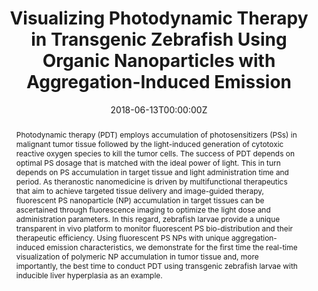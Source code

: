 ---
title: 'Visualizing Photodynamic Therapy in Transgenic Zebrafish Using Organic Nanoparticles with Aggregation-Induced Emission'

# Authors
# If you created a profile for a user (e.g. the default `admin` user), write the username (folder name) here
# and it will be replaced with their full name and linked to their profile.
authors:
  - Purnima Naresh Manghnani
  - Wenbo Wu
  - Shidang Xu
  - Fang Hu
  - Cathleen Teh
  - Bin Liu*

# Author notes (optional)
author_notes:
  - 'Equal contribution'
  - 'Equal contribution'
  - 'Equal contribution'
  - 'Equal contribution'
  - 'Equal contribution'
  - 'Corresponding author'

date: '2018-06-13T00:00:00Z'
doi: '10.1007/s40820-018-0214-4'

# Schedule page publish date (NOT publication's date).
publishDate: '2018-07-04T00:00:00Z'

# Publication type.
# Accepts a single type but formatted as a YAML list (for Hugo requirements).
# Enter a publication type from the CSL standard.
publication_types: ['article-journal']

# Publication name and optional abbreviated publication name.
publication: In *Nano-micro letters*
publication_short: In *Nanomicro Lett.*

abstract: Photodynamic therapy (PDT) employs accumulation of photosensitizers (PSs) in malignant tumor tissue followed by the light-induced generation of cytotoxic reactive oxygen species to kill the tumor cells. The success of PDT depends on optimal PS dosage that is matched with the ideal power of light. This in turn depends on PS accumulation in target tissue and light administration time and period. As theranostic nanomedicine is driven by multifunctional therapeutics that aim to achieve targeted tissue delivery and image-guided therapy, fluorescent PS nanoparticle (NP) accumulation in target tissues can be ascertained through fluorescence imaging to optimize the light dose and administration parameters. In this regard, zebrafish larvae provide a unique transparent in vivo platform to monitor fluorescent PS bio-distribution and their therapeutic efficiency. Using fluorescent PS NPs with unique aggregation-induced emission characteristics, we demonstrate for the first time the real-time visualization of polymeric NP accumulation in tumor tissue and, more importantly, the best time to conduct PDT using transgenic zebrafish larvae with inducible liver hyperplasia as an example.

# Summary. An optional shortened abstract.
summary: Photodynamic therapy (PDT) employs accumulation of photosensitizers (PSs) in malignant tumor tissue followed by the light-induced generation of cytotoxic reactive oxygen species to kill the tumor cells. The success of PDT depends on optimal PS dosage that is matched with the ideal power of light. This in turn depends on PS accumulation in target tissue and light administration time and period. As theranostic nanomedicine is driven by multifunctional therapeutics that aim to achieve targeted tissue delivery and image-guided therapy, fluorescent PS nanoparticle (NP) accumulation in target tissues can be ascertained through fluorescence imaging to optimize the light dose and administration parameters. In this regard, zebrafish larvae provide a unique transparent in vivo platform to monitor fluorescent PS bio-distribution and their therapeutic efficiency. Using fluorescent PS NPs with unique aggregation-induced emission characteristics, we demonstrate for the first time the real-time visualization of polymeric NP accumulation in tumor tissue and, more importantly, the best time to conduct PDT using transgenic zebrafish larvae with inducible liver hyperplasia as an example.
tags: []

# Display this page in the Featured widget?
featured: true

# Custom links (uncomment lines below)
# links:
# - name: Custom Link
#   url: http://example.org

url_pdf: 'https://link.springer.com/article/10.1007/s40820-018-0214-4'
url_code: ''
url_dataset: ''
url_poster: ''
url_project: ''
url_slides: ''
url_source: ''
url_video: ''

# Featured image
# To use, add an image named `featured.jpg/png` to your page's folder.
# image:
#   caption: 'Image credit: [**Unsplash**](https://unsplash.com/photos/pLCdAaMFLTE)'
#   focal_point: ''
#   preview_only: false
---